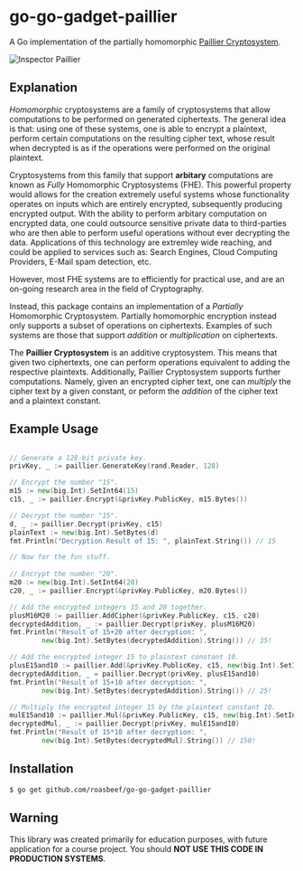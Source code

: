# go-go-gadget-paillier
A Go implementation of the partially homomorphic [Paillier Cryptosystem](http://en.wikipedia.org/wiki/Paillier_cryptosystem).

![Inspector Paillier](https://raw.githubusercontent.com/Roasbeef/go-go-gadget-paillier/master/imgs/Inspector-gadget.jpg?token=AA87LnAHpds9_MUKhbsCKXhn-u47CkJ4ks5U6_XvwA%3D%3D "Inspector Paillier")

## Explanation
*Homomorphic* cryptosystems are a family of cryptosystems that allow computations to be performed on generated ciphertexts. The general idea is that: using one of these systems, one is able to encrypt a plaintext, perform certain computations on the resulting cipher text, whose result when decrypted is as if the operations were performed on the original plaintext.

Cryptosystems from this family that support **arbitary** computations are known as *Fully* Homomorphic Cryptosystems (FHE). This powerful property would allows for the creation extremely useful systems whose functionality operates on inputs which are entirely encrypted, subsequently producing encrypted output. With the ability to perform arbitary computation on encrypted data, one could outsource sensitive private data to third-parties who are then able to perform useful operations without ever decrypting the data. Applications of this technology are extremley wide reaching, and could be applied to services such as:  Search Engines, Cloud Computing Providers, E-Mail spam detection, etc. 

However, most FHE systems are to efficiently for practical use, and are an on-going research area in the field of Cryptography. 

Instead, this package contains an implementation of a *Partially* Homomorphic Cryptosystem. Partially homomorphic encryption instead only supports a subset of operations on ciphertexts. Examples of such systems are those that support *addition* or *multiplication* on ciphertexts. 

The **Paillier Cryptosystem** is an additive cryptosystem. This means that given two ciphertexts, one can perform operations equivalent to adding the respective plaintexts. Additionally, Paillier Cryptosystem supports further computations. Namely, given an encrypted cipher text, one can *multiply* the cipher text by a given constant, or peform the *addition* of the cipher text and a plaintext constant. 

## Example Usage
```go

// Generate a 128-bit private key.
privKey, _ := paillier.GenerateKey(rand.Reader, 128)

// Encrypt the number "15".
m15 := new(big.Int).SetInt64(15)
c15, _ := paillier.Encrypt(&privKey.PublicKey, m15.Bytes())

// Decrypt the number "15".
d, _ := paillier.Decrypt(privKey, c15)
plainText := new(big.Int).SetBytes(d)
fmt.Println("Decryption Result of 15: ", plainText.String()) // 15

// Now for the fun stuff.
        
// Encrypt the number "20".
m20 := new(big.Int).SetInt64(20)
c20, _ := paillier.Encrypt(&privKey.PublicKey, m20.Bytes())

// Add the encrypted integers 15 and 20 together.
plusM16M20 := paillier.AddCipher(&privKey.PublicKey, c15, c20)
decryptedAddition, _ := paillier.Decrypt(privKey, plusM16M20)
fmt.Println("Result of 15+20 after decryption: ",
        new(big.Int).SetBytes(decryptedAddition).String()) // 35!

// Add the encrypted integer 15 to plaintext constant 10.
plusE15and10 := paillier.Add(&privKey.PublicKey, c15, new(big.Int).SetInt64(10).Bytes())
decryptedAddition, _ = paillier.Decrypt(privKey, plusE15and10)
fmt.Println("Result of 15+10 after decryption: ",
        new(big.Int).SetBytes(decryptedAddition).String()) // 25!

// Multiply the encrypted integer 15 by the plaintext constant 10.
mulE15and10 := paillier.Mul(&privKey.PublicKey, c15, new(big.Int).SetInt64(10).Bytes())
decryptedMul, _ := paillier.Decrypt(privKey, mulE15and10)
fmt.Println("Result of 15*10 after decryption: ",
        new(big.Int).SetBytes(decryptedMul).String()) // 150!
```

## Installation
```bash
$ go get github.com/roasbeef/go-go-gadget-paillier
```

## Warning
This library was created primarily for education purposes, with future application for a course project. You should **NOT USE THIS CODE IN PRODUCTION SYSTEMS**. 

